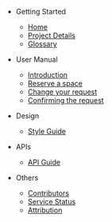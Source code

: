 <!-- _sidebar.md -->

* Getting Started
  * [Home](/)
  * [Project Details](Others/KMITL-OSR-System.md)
  * [Glossary](Others/glossary.md)

* User Manual
  * [Introduction](Manual/introduction.md)
  * [Reserve a space](Manual/reserve-space.md)
  * [Change your request](Manual/edit-request.md)
  * [Confirming the request](Manual/confirm-request.md)

* Design
  * [Style Guide](style-guide.md)

* APIs
  * [API Guide](API/api-guide.md)

* Others
  * [Contributors](Others/contributors.md)
  * [Service Status](Others/status.md)
  * [Attribution](Others/attribution.md)
